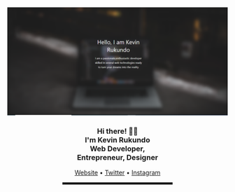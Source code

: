  <!-- Hi there! Feel free to make this your own but don't dare use my info -->
  
<div align="center">
  <a href="https://rukundo-kevin.github.io"><img src="kevin rukundo.PNG" alt="kevin's Header"></a>


  <br>
  
<h3>Hi there! 👋🤓<br>I'm Kevin Rukundo <br> Web Developer, <br>Entrepreneur, Designer</h3>
 <a href="https://rukundo-kevin.github.io">Website</a> • <a href="https://www.twitter.com/CtzenKevin">Twitter</a> • <a href="www.instagram.com/instagram">Instagram</a> </h4>

<hr width="50%" style="height:5px;">
